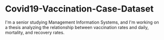 # Covid19-Vaccination-Case-Dataset
I'm a senior studying Management Information Systems, and I'm working on a thesis analyzing the relationship between vaccination rates and daily, mortality, and recovery rates.
